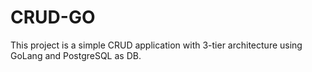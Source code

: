 # CRUD-GO

This project is a simple CRUD application with 3-tier architecture using GoLang and PostgreSQL as DB.
